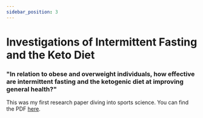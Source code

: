 ```yaml
---
sidebar_position: 3
---
```


# Investigations of Intermittent Fasting and the Keto Diet

### "In relation to obese and overweight individuals, how effective are intermittent fasting and the ketogenic diet at improving general health?"

This was my first research paper diving into sports science. You can find the PDF [here](impact-of-if-and-keto-on-health.pdf).
